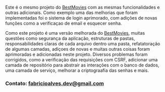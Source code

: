 Este é o mesmo projeto do [BestMovies](https://github.com/Fabriciope/BestMovies/) com as mesmas funcionalidades e outras adicionais. Como exemplo uma das melhorias que foram implementadas foi o sistema de login aprimorado, com adições de novas funções como a verificaçao de email e esquecer senha.

Como este projeto é uma versão melhorada do [BestMovies](https://github.com/Fabriciope/BestMovies/), muitas questões como segurança da aplicação, estruturas de pastas, responsabilidades claras de cada arquivo dentro uma pasta, refatatoração de algumas camadas, adiçoes de novas e muitas outras coisas foram aprimoradas e adicionadas neste projeto. Diversos problemas foram corrigidos, como a verificação das requisições com CSRF, adicionar uma camada de repositório para abstrair as interações com o banco de dados, uma camada de serviço, melhorar a criptograafia das senhas e mais.



### Contato: <a target="_black" href="mailto:fabricioalves.dev@gmail.com"> fabricioalves.dev@gmail.com <a>
